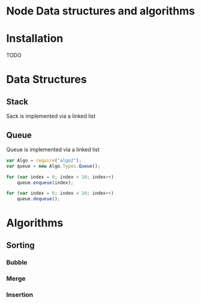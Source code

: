﻿# Node Data structures and algorithms

# Installation

TODO

# Data Structures

## Stack

Sack is implemented via a linked list

## Queue

Queue is implemented via a linked list

```javascript
var Algo = require("algo2");
var queue = new Algo.Types.Queue();

for (var index = 0; index < 10; index++)
    queue.enqueue(index);

for (var index = 0; index < 10; index++)
    queue.dequeue();
```

# Algorithms

## Sorting

### Bubble
### Merge
### Insertion